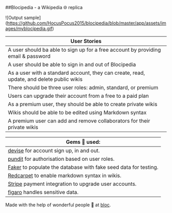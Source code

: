 ##Blocipedia - a Wikipedia :globe_with_meridians: replica

![Output sample] (https://github.com/HocusPocus2015/blocipedia/blob/master/app/assets/images/myblocipedia.gif) 

User Stories | 
------------ | 
A user should ba able to sign up for a free account by providing email & password |
A user should be able to sign in and out of Blocipedia |
As a user with a standard account, they can create, read, update, and delete public wikis |
There should be three user roles: admin, standard, or premium	|
Users can upgrade their account from a free to a paid plan	|
As a premium user, they should be able to create private wikis	|
Wikis should be able to be edited using Markdown syntax	|
A premium user can add and remove collaborators for their private wikis |

Gems :gem: used: | 
------------ | 
[devise](https://github.com/plataformatec/devise) for account sign up, in and out. |
[pundit](https://github.com/elabs/pundit) for authorisation based on user roles. |
[Faker](https://github.com/stympy/faker) to populate the database with fake seed data for testing. |
[Redcarpet](https://github.com/vmg/redcarpet) to enable markdown syntax in wikis. |
[Stripe](https://stripe.com/gb) payment integration to upgrade user accounts. |
[figaro](https://github.com/laserlemon/figaro) handles sensitive data. |

Made with the help of wonderful people :gift_heart: at [bloc](http://bloc.io).

